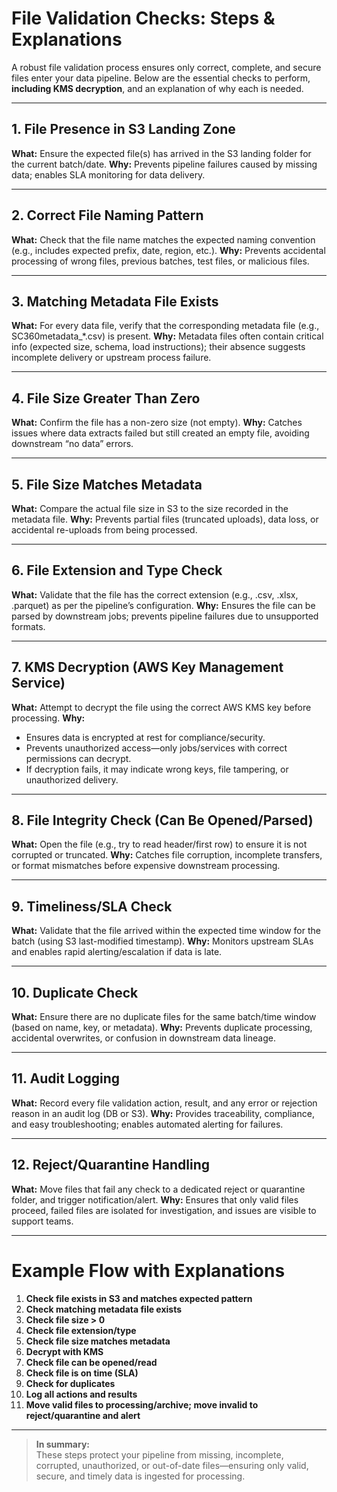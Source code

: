 # File Validation Checks: Steps & Explanations

A robust file validation process ensures only correct, complete, and secure files enter your data pipeline. Below are the essential checks to perform, **including KMS decryption**, and an explanation of why each is needed.

---

## 1. **File Presence in S3 Landing Zone**
**What:** Ensure the expected file(s) has arrived in the S3 landing folder for the current batch/date.
**Why:** Prevents pipeline failures caused by missing data; enables SLA monitoring for data delivery.

---

## 2. **Correct File Naming Pattern**
**What:** Check that the file name matches the expected naming convention (e.g., includes expected prefix, date, region, etc.).
**Why:** Prevents accidental processing of wrong files, previous batches, test files, or malicious files.

---

## 3. **Matching Metadata File Exists**
**What:** For every data file, verify that the corresponding metadata file (e.g., SC360metadata_*.csv) is present.
**Why:** Metadata files often contain critical info (expected size, schema, load instructions); their absence suggests incomplete delivery or upstream process failure.

---

## 4. **File Size Greater Than Zero**
**What:** Confirm the file has a non-zero size (not empty).
**Why:** Catches issues where data extracts failed but still created an empty file, avoiding downstream “no data” errors.

---

## 5. **File Size Matches Metadata**
**What:** Compare the actual file size in S3 to the size recorded in the metadata file.
**Why:** Prevents partial files (truncated uploads), data loss, or accidental re-uploads from being processed.

---

## 6. **File Extension and Type Check**
**What:** Validate that the file has the correct extension (e.g., .csv, .xlsx, .parquet) as per the pipeline’s configuration.
**Why:** Ensures the file can be parsed by downstream jobs; prevents pipeline failures due to unsupported formats.

---

## 7. **KMS Decryption (AWS Key Management Service)**
**What:** Attempt to decrypt the file using the correct AWS KMS key before processing.
**Why:**  
- Ensures data is encrypted at rest for compliance/security.
- Prevents unauthorized access—only jobs/services with correct permissions can decrypt.
- If decryption fails, it may indicate wrong keys, file tampering, or unauthorized delivery.

---

## 8. **File Integrity Check (Can Be Opened/Parsed)**
**What:** Open the file (e.g., try to read header/first row) to ensure it is not corrupted or truncated.
**Why:** Catches file corruption, incomplete transfers, or format mismatches before expensive downstream processing.

---

## 9. **Timeliness/SLA Check**
**What:** Validate that the file arrived within the expected time window for the batch (using S3 last-modified timestamp).
**Why:** Monitors upstream SLAs and enables rapid alerting/escalation if data is late.

---

## 10. **Duplicate Check**
**What:** Ensure there are no duplicate files for the same batch/time window (based on name, key, or metadata).
**Why:** Prevents duplicate processing, accidental overwrites, or confusion in downstream data lineage.

---

## 11. **Audit Logging**
**What:** Record every file validation action, result, and any error or rejection reason in an audit log (DB or S3).
**Why:** Provides traceability, compliance, and easy troubleshooting; enables automated alerting for failures.

---

## 12. **Reject/Quarantine Handling**
**What:** Move files that fail any check to a dedicated reject or quarantine folder, and trigger notification/alert.
**Why:** Ensures that only valid files proceed, failed files are isolated for investigation, and issues are visible to support teams.

---

# Example Flow with Explanations

1. **Check file exists in S3 and matches expected pattern**
2. **Check matching metadata file exists**
3. **Check file size > 0**
4. **Check file extension/type**
5. **Check file size matches metadata**
6. **Decrypt with KMS**
7. **Check file can be opened/read**
8. **Check file is on time (SLA)**
9. **Check for duplicates**
10. **Log all actions and results**
11. **Move valid files to processing/archive; move invalid to reject/quarantine and alert**

---

> **In summary:**  
> These steps protect your pipeline from missing, incomplete, corrupted, unauthorized, or out-of-date files—ensuring only valid, secure, and timely data is ingested for processing.
